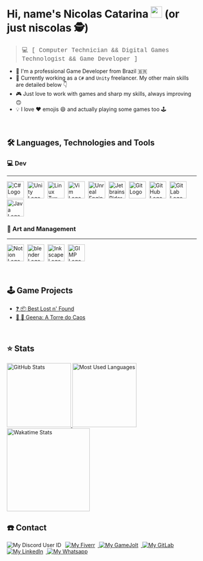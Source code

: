 # Hi, name's Nicolas Catarina <img src="https://c.tenor.com/BlM254E365cAAAAi/sun-smiling.gif" width="30"> (or just niscolas :detective:)

> <span style="font-size:16px; font-family:Courier"> :computer: [ Computer Technician && Digital Games Technologist && Game Developer ] </span>

- 🦸 I'm a professional Game Developer from Brazil 🇧🇷 <br>
- 🔨 Currently working as a `C#` and `Unity` freelancer. My other main skills are detailed below 👇 <br>
- 🎮 Just love to work with games and sharp my skills, always improving 🙃 <br>
- 💡 I love ❤️ emojis 😄 and actually playing some games too 🕹️

<br>

## :hammer_and_wrench: Languages, Technologies and Tools

### :computer: Dev
---

<p>
    <img alt="C# Logo" class="base-skill" src="https://cdn.jsdelivr.net/gh/devicons/devicon/icons/csharp/csharp-original.svg" style="height: 45px; margin-right: 5px;" height="45">
    <img alt="Unity Logo" class="base-skill" src="https://cdn4.iconfinder.com/data/icons/various-icons-2/476/Unity.png" style="height: 45px; margin-right: 5px;" height="45">
    <img alt="Linux Tux Logo" class="base-skill" src="https://img.icons8.com/color/240/000000/linux--v1.png" style="height: 45px; margin-right: 5px;" height="45">
    <img alt="Vim Logo" class="base-skill" src="https://img.icons8.com/external-tal-revivo-shadow-tal-revivo/240/000000/external-vim-a-highly-configurable-text-editor-for-efficiently-creating-and-changing-any-kind-of-text-logo-shadow-tal-revivo.png" style="height: 45px; margin-right: 5px;" height="45">
    <img alt="Unreal Engine Logo" class="base-skill" src="https://img.icons8.com/color/240/000000/unreal-engine.png" style="height: 45px; margin-right: 5px;" height="45">
    <img alt="Jetbrains Rider Logo" class="base-skill" src="https://resources.jetbrains.com/storage/products/company/brand/logos/Rider_icon.svg?_gl=1*1y5ya1z*_ga*MTIwNTgzMDkyMC4xNjM2NjQ1NzAz*_ga_V0XZL7QHEB*MTYzOTEwNjI1NC40LjAuMTYzOTEwNjI1Ni4w" style="height: 45px; margin-right: 5px;" height="45">
    <img alt="Git Logo" class="base-skill" src="https://cdn.jsdelivr.net/gh/devicons/devicon/icons/git/git-original.svg" style="height: 45px; margin-right: 5px;" height="45">
    <img alt="GitHub Logo" class="base-skill" src="https://img.icons8.com/color/240/000000/github--v1.png" style="height: 45px; margin-right: 5px;" height="45">
    <img alt="GitLab Logo" class="base-skill" src="https://cdn.jsdelivr.net/gh/devicons/devicon/icons/gitlab/gitlab-original.svg" style="height: 45px; margin-right: 5px;" height="45">
    <img alt="Java Logo" class="base-skill" src="https://cdn.jsdelivr.net/gh/devicons/devicon/icons/java/java-original.svg" style="height: 45px; margin-right: 5px;" height="45">
</p>

### :art: Art and Management
---

<p>
    <img alt="Notion Logo" class="base-skill" src="https://img.icons8.com/color/240/000000/notion--v1.png" style="height: 45px; margin-right: 5px;" height="45">
    <img alt="blender Logo" class="base-skill" src="https://img.icons8.com/color/240/000000/blender-3d.png" style="height: 45px; margin-right: 5px;" height="45">
    <img alt="Inkscape Logo" class="base-skill" src="https://img.icons8.com/color/240/000000/inkscape.png" style="height: 45px; margin-right: 5px;" height="45">
    <img alt="GIMP Logo" class="base-skill" src="https://img.icons8.com/color/240/000000/gimp.png" style="height: 45px; margin-right: 5px;" height="45">
</p>

<br>

## :joystick: Game Projects

- [:question: :package: Best Lost n' Found][best_lost_n_found-gamejolt_link]
- [:volcano: :tokyo_tower: Geena: A Torre do Caos][geena-gamejolt_link]

<br>

## :star: Stats

<a href="https://github.com/anuraghazra/github-readme-stats">
    <img alt="GitHub Stats" class="base-stat" src="https://github-readme-stats.vercel.app/api?username=niscolas&count_private=true&custom_title=GitHub Stats&show_icons=true&theme=tokyonight" style="height: 170px;" height="170">
</a>
<a href="https://github.com/anuraghazra/github-readme-stats">
    <img alt="Most Used Languages" class="base-stat" src="https://github-readme-stats.vercel.app/api/top-langs/?username=niscolas&hide=java&layout=compact&theme=tokyonight" style="height: 170px;" height="170">
</a>
<a href="https://github.com/anuraghazra/github-readme-stats">
    <img alt="Wakatime Stats" class="base-stat wakatime-stat" src="https://github-readme-stats.vercel.app/api/wakatime?username=niscolas&theme=tokyonight" style="height: 220px;" height="220">
</a>

<br>

## :telephone: Contact

<img alt="My Discord User ID" class="base-contact-badge" src="https://img.shields.io/badge/Discord-niscolas_0609-565B65?style=for-the-badge&labelColor=5865F2&logo=discord&logoColor=white" style="margin-right: 7px;">
<a href="hhttps://www.fiverr.com/pajamaunicorns">
    <img alt="My Fiverr" class="base-contact-badge" src="https://img.shields.io/badge/Fiverr-1DBF73?style=for-the-badge&logo=fiverr&logoColor=white" style="margin-right: 7px;">
</a>
<a href="https://gamejolt.com/@Bitten-Sweet">
    <img alt="My GameJolt" class="base-contact-badge" src="https://img.shields.io/badge/GameJolt-2F7F6F?style=for-the-badge&logo=gamejolt&logoColor=white" style="margin-right: 7px;">
</a>
<a href="https://gitlab.com/niscolas">
    <img alt="My GitLab" class="base-contact-badge" src="https://img.shields.io/badge/GitLab-330F63?style=for-the-badge&logo=gitlab&logoColor=white" style="margin-right: 7px;">
</a>
<a href="https://www.linkedin.com/in/niscolas">
    <img alt="My LinkedIn" class="base-contact-badge" src="https://img.shields.io/badge/LinkedIn-0077B5?style=for-the-badge&logo=linkedin&logoColor=white" style="margin-right: 7px;">
</a>
<a href="https://wa.me/5531988598280">
    <img alt="My Whatsapp" class="base-contact-badge" src="https://img.shields.io/badge/WhatsApp-25D366?style=for-the-badge&logo=whatsapp&logoColor=white" style="margin-right: 7px;">
</a>

[best_lost_n_found-gamejolt_link]: https://gamejolt.com/games/bestlostnfound/604915
[geena-gamejolt_link]: https://gamejolt.com/games/geena/604636

